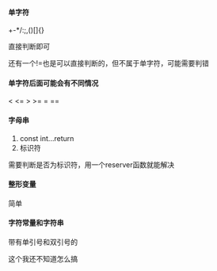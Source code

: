 #### 单字符

+-*/:;,()[]{}

直接判断即可

还有一个!=也是可以直接判断的，但不属于单字符，可能需要判错



#### 单字符后面可能会有不同情况

< <=	> >=	= == 



#### 字母串

1. const int...return
2. 标识符

需要判断是否为标识符，用一个reserver函数就能解决



#### 整形变量

简单



#### 字符常量和字符串

带有单引号和双引号的

这个我还不知道怎么搞